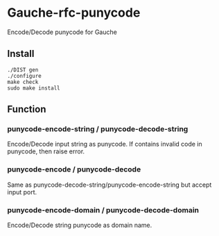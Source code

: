 Gauche-rfc-punycode
===================

Encode/Decode punycode for Gauche

## Install

    ./DIST gen
    ./configure
    make check
    sudo make install


## Function

### punycode-encode-string / punycode-decode-string

Encode/Decode input string as punycode.
If contains invalid code in punycode, then raise error.

### punycode-encode / punycode-decode

Same as punycode-decode-string/punycode-encode-string but accept input port.

### punycode-encode-domain / punycode-decode-domain

Encode/Decode string punycode as domain name.
